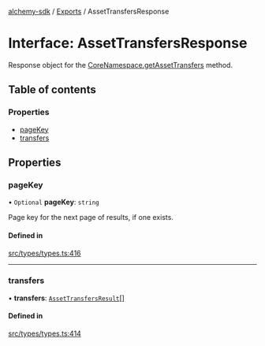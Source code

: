 [alchemy-sdk](../README.md) / [Exports](../modules.md) / AssetTransfersResponse

# Interface: AssetTransfersResponse

Response object for the [CoreNamespace.getAssetTransfers](../classes/CoreNamespace.md#getassettransfers) method.

## Table of contents

### Properties

- [pageKey](AssetTransfersResponse.md#pagekey)
- [transfers](AssetTransfersResponse.md#transfers)

## Properties

### pageKey

• `Optional` **pageKey**: `string`

Page key for the next page of results, if one exists.

#### Defined in

[src/types/types.ts:416](https://github.com/alchemyplatform/alchemy-sdk-js/blob/c7197b9/src/types/types.ts#L416)

___

### transfers

• **transfers**: [`AssetTransfersResult`](AssetTransfersResult.md)[]

#### Defined in

[src/types/types.ts:414](https://github.com/alchemyplatform/alchemy-sdk-js/blob/c7197b9/src/types/types.ts#L414)
